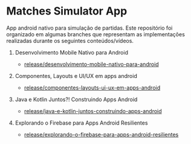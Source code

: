 # Matches Simulator App
App android nativo para simulação de partidas. Este repositório foi organizado em algumas branches que representam as implementações realizadas durante os seguintes conteúdos/vídeos.



1. Desenvolvimento Mobile Nativo para Android
    - [release/desenvolvimento-mobile-nativo-para-android](https://github.com/NeemiasLacerdaLeal/matches-simulator-app/tree/release/desenvolvimento-mobile-nativo-para-android)
    
2. Componentes, Layouts e UI/UX em apps android
    - [release/componentes-layouts-ui-ux-em-apps-android](https://github.com/NeemiasLacerdaLeal/matches-simulator-app/tree/release/componentes-layouts-ui-ux-em-apps-android)
    
3. Java e Kotlin Juntos?! Construindo Apps Android
    - [release/java-e-kotlin-juntos-construindo-apps-android](https://github.com/NeemiasLacerdaLeal/matches-simulator-app/tree/release/java-e-kotlin-juntos-construindo-apps-android)
4. Explorando o Firebase para Apps Android Resilientes
    - [release/explorando-o-firebase-para-apps-android-resilientes](https://github.com/NeemiasLacerdaLeal/matches-simulator-app/tree/release/explorando-o-firebase-para-apps-androids-resilientes)
